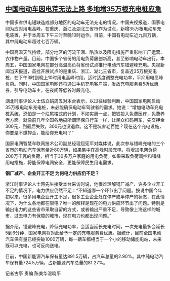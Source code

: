 <!--1660894080000-->
[中国电动车因电荒无法上路 多地增35万根充电桩应急](https://www.rfa.org/mandarin/yataibaodao/gt2-08192022032815.html)
------

<p><span style="font-weight: 400;">中国多省供电短缺造成部分地区的电动车无法充电的情况。中国央视报道，国家电网为应对用电高峰，在重庆、浙江及湖北三省市作为试点，新增35万根电动车充电装置，并于本周五下午三时至晚10时运作。目前，中国有电动车近九百万辆，其中纯电动车超过七百万辆。</span></p><p><span style="font-weight: 400;">中国高温天气持续，部分地区的河流干涸、酷热以及限电措施严重影响工厂运营、农作物产量。目前，中国多个省份的用电负荷屡创新高，甚至影响电动车出行。本周五，中国国家电网在部分高温高负荷省份试点推行电动汽车错避峰充电。央视新闻当天报道，首批开展试点的是重庆、浙江、湖北三省市，复盖近35万根充电桩，在下午3时到晚上10时用电高峰时段，适时适度调整充电功率，平抑用电高峰负荷。同时，中国国家电网还将通过手机充电客户端，发放充电服务费5折优惠券，引导电动车主，在夜间等低谷时段充电。</span></p><p><span style="font-weight: 400;">湖北时事评论人士伍立娟周五对本台表示，以过往经验判断，中国国家电网启动35万根电动车充电桩，未必能确保电动车驾驶者的需求。她说：</span><span style="font-weight: 400;">“增加电动车充电桩系统，恐怕是一个烂尾楼式的计划，不如实惠一点，把钱投入免费医疗，免费养老方面。就像前几年全国各地搞所谓环保自行车一样，让民众扫码用车，先交押金300元，到最后失败，300元也没退款。这不是坑害老百姓？现在这个充电设施，你要是不缴押金，能给你充电吗？”</span></p><p><span style="font-weight: 400;">国家电网智慧车联网技术公司副总经理屈宪军对媒体说，此次参与错峰充电的三个省市的电动汽车保有量近80万辆，如果集中在高峰时段充电，将增加电网负荷200万千瓦的负荷，相当于30多万户家庭的用电负荷。如果采取负荷调控和错峰用电措施，将能保障电网安全，更能保障民生用电需求。</span></p><p><b>钢厂减产、企业开工不足 为何电力供应仍不足？</b></p><p><span style="font-weight: 400;">浙江时事评论人士蒋先生接受本台采访时说，他很难理解钢厂减产、许多企业开工不足的情况下，电力供应仍然不足：</span><span style="font-weight: 400;">“不知道哪一个环节出了问题。按说中国今年初以来，很多用电企业开工不足，很多工业企业处在停产或半停产的状态，在此情况下，为什么各地都在限电？唯一的解释是现在的电力供应环节出了问题。特别是输出电力的这些省市采取自留的方式，或者输出严重不足，导致像上海这样的城市，过去电力有保障的城市，现在电力也都出现问题。”</span></p><p><span style="font-weight: 400;">据介绍，错避峰充电，降低充电功率，会适当延长充电时间，一次充电最多会延长5到6分钟，国家电网将对此给予一定的充电服务费优惠。据统计，目前全国电动汽车保有量已经突破1000万辆，每一辆车都相当于一个小的移动储能电站，未来既可以充电，也可反向送电。</span></p><p><span style="font-weight: 400;">目前，中国新能源汽车保有量达891.5万辆，占汽车总量的2.90%。其中纯电动汽车保有量724.5万辆，占新能源汽车总量的81.27%。</span></p><p><span style="font-weight: 400;">记者古亭 责编 陈美华温晓平</span></p><p><br/><br/></p>
